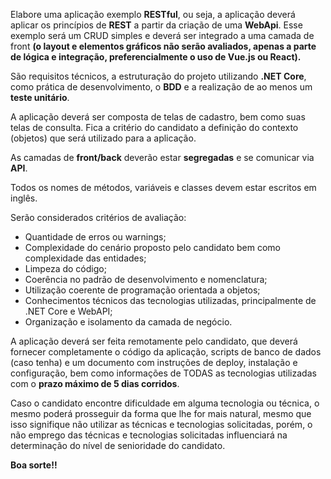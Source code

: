 Elabore uma aplicação exemplo **RESTful**, ou seja, a aplicação deverá aplicar os princípios de **REST** a partir da criação de uma **WebApi**. Esse exemplo será um CRUD simples e deverá ser integrado a uma camada de front **(o layout e elementos gráficos não serão avaliados, apenas a parte de lógica e integração, preferencialmente o uso de Vue.js ou React).** 
 
São requisitos técnicos, a estruturação do projeto utilizando **.NET Core**, como prática de desenvolvimento, o **BDD** e a realização de ao menos um **teste unitário**. 
 
A aplicação deverá ser composta de telas de cadastro, bem como suas telas de consulta. Fica a critério do candidato a definição do contexto (objetos) que será utilizado para a aplicação. 
 
As camadas de **front/back** deverão estar **segregadas** e se comunicar via **API**. 
 
Todos os nomes de métodos, variáveis e classes devem estar escritos em inglês. 
 
Serão considerados critérios de avaliação: 
- Quantidade de erros ou warnings;
- Complexidade do cenário proposto pelo candidato bem como complexidade das entidades; 
- Limpeza do código;
- Coerência no padrão de desenvolvimento e nomenclatura; 
- Utilização coerente de programação orientada a objetos; 
- Conhecimentos técnicos das tecnologias utilizadas, principalmente de .NET Core e WebAPI; 
 - Organização e isolamento da camada de negócio. 
 
A aplicação deverá ser feita remotamente pelo candidato, que deverá fornecer completamente o código da aplicação, scripts de banco de dados (caso tenha) e um documento com instruções de deploy, instalação e configuração, bem como informações de TODAS as tecnologias utilizadas com o **prazo máximo de 5 dias corridos**.
 
Caso o candidato encontre dificuldade em alguma tecnologia ou técnica, o mesmo poderá prosseguir da forma que lhe for mais natural, mesmo que isso signifique não utilizar as técnicas e tecnologias solicitadas, porém, o não emprego das técnicas e tecnologias solicitadas influenciará na determinação do nível de senioridade do candidato. 


**Boa sorte!!**
